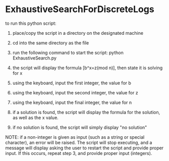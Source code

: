 # ExhaustiveSearchForDiscreteLogs

to run this python script:

1. place/copy the script in a directory on the designated machine

2. cd into the same directory as the file

3. run the following command to start the script:
	python ExhaustiveSearch.py

4. the script will display the formula [b^x=z(mod n)], then state it is solving for x

5. using the keyboard, input the first integer, the value for b

6. using the keyboard, input the second integer, the value for z

7. using the keyboard, input the final integer, the value for n

8. if a solution is found, the script will display the formula for the solution, as well as the x value.

9. if no solution is found, the script will simply display "no solution"

NOTE:
if a non-integer is given as input (such as a string or special character), an error will be raised.
The script will stop executing, and a message will display asking the user to restart the script and provide proper input. 
If this occurs, repeat step 3, and provide proper input (integers).